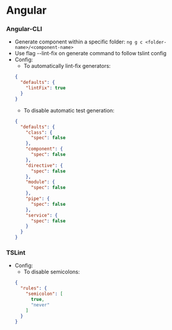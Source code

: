 # Angular

### Angular-CLI
- Generate component within a specific folder: `ng g c <folder-name>/<component-name>`
- Use flag --lint-fix on generate command to follow tslint config
- Config:
  - To automatically lint-fix generators:
  ``` json
  {
    "defaults": {
      "lintFix": true
    }
  }
  ```
  - To disable automatic test generation:
  ``` json
  {
    "defaults": {
      "class": {
        "spec": false
      },
      "component": {
        "spec": false
      },
      "directive": {
        "spec": false
      },
      "module": {
        "spec": false
      },
      "pipe": {
        "spec": false
      },
      "service": {
        "spec": false
      }
    }
  }
  ```

### TSLint
- Config:
  - To disable semicolons:
  ``` json
  {
    "rules": {
      "semicolon": [
        true,
        "never"
      ]
    }
  }
  ```

